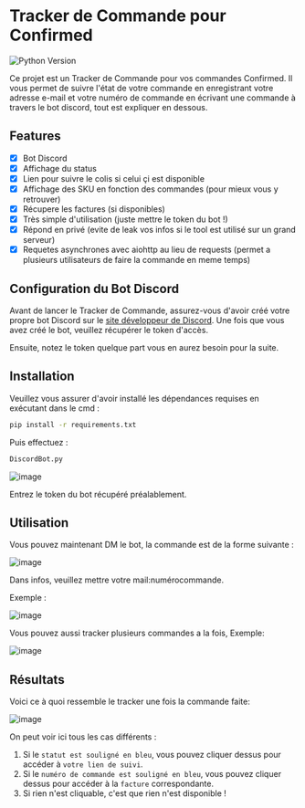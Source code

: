 # Tracker de Commande pour Confirmed

![Python Version](https://img.shields.io/badge/python-%3E%3D3.6-blue.svg)

Ce projet est un Tracker de Commande pour vos commandes Confirmed. Il vous permet de suivre l'état de votre commande en enregistrant votre adresse e-mail et votre numéro de commande en écrivant une commande à travers le bot discord, tout est expliquer en dessous.

## Features

- [x] Bot Discord
- [x] Affichage du status
- [x] Lien pour suivre le colis si celui çi est disponible
- [x] Affichage des SKU en fonction des commandes (pour mieux vous y retrouver)
- [x] Récupere les factures (si disponibles)
- [x] Très simple d'utilisation (juste mettre le token du bot !)
- [x] Répond en privé (evite de leak vos infos si le tool est utilisé sur un grand serveur)
- [x] Requetes asynchrones avec aiohttp au lieu de requests (permet a plusieurs utilisateurs de faire la commande en meme temps) 

## Configuration du Bot Discord

Avant de lancer le Tracker de Commande, assurez-vous d'avoir créé votre propre bot Discord sur le [site développeur de Discord](https://discord.com/developers/applications). Une fois que vous avez créé le bot, veuillez récupérer le token d'accès.

Ensuite, notez le token quelque part vous en aurez besoin pour la suite.

## Installation

Veuillez vous assurer d'avoir installé les dépendances requises en exécutant dans le cmd :

```bash
pip install -r requirements.txt
```

Puis effectuez :

```bash
DiscordBot.py
```
![image](https://github.com/julesgtz/confirmed-tracker-discord-bot/assets/113105305/80c3f543-740f-45a2-a45d-3e2830df9d95)

Entrez le token du bot récupéré préalablement.

## Utilisation

Vous pouvez maintenant DM le bot, la commande est de la forme suivante :

![image](https://github.com/julesgtz/confirmed-tracker-discord-bot/assets/113105305/68d68467-82d2-4eb6-9ac9-bd8737193dba)

Dans infos, veuillez mettre votre mail:numérocommande.

Exemple :

![image](https://github.com/julesgtz/confirmed-tracker-discord-bot/assets/113105305/16280051-6add-47a6-9bb2-d9ee8b79d880)

Vous pouvez aussi tracker plusieurs commandes a la fois, Exemple:

![image](https://github.com/julesgtz/confirmed-tracker-discord-bot/assets/113105305/41715302-d6da-4b2e-a488-a2d229c8d3a5)

## Résultats

Voici ce à quoi ressemble le tracker une fois la commande faite:

![image](https://github.com/julesgtz/confirmed-tracker-discord-bot/assets/113105305/e3e9e279-d791-4fd8-b3f2-437b7eb099db)

On peut voir ici tous les cas différents :

1. Si le ``statut est souligné en bleu``, vous pouvez cliquer dessus pour accéder à ``votre lien de suivi``.
2. Si le ``numéro de commande est souligné en bleu``, vous pouvez cliquer dessus pour accéder à la ``facture`` correspondante.
3. Si rien n'est cliquable, c'est que rien n'est disponible !

